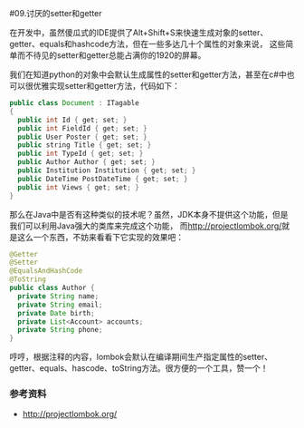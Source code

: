 #09.讨厌的setter和getter

  在开发中，虽然傻瓜式的IDE提供了Alt+Shift+S来快速生成对象的setter、getter、equals和hashcode方法，但在一些多达几十个属性的对象来说，
这些简单而不待见的setter和getter总能占满你的1920的屏幕。

  我们在知道python的对象中会默认生成属性的setter和getter方法，甚至在c#中也可以很优雅实现setter和getter方法，代码如下：

```java
public class Document : ITagable
{
  public int Id { get; set; }
  public int FieldId { get; set; }
  public User Poster { get; set; }
  public string Title { get; set; }
  public int TypeId { get; set; }
  public Author Author { get; set; }
  public Institution Institution { get; set; }
  public DateTime PostDateTime { get; set; }
  public int Views { get; set; }
}
```

那么在Java中是否有这种类似的技术呢？虽然，JDK本身不提供这个功能，但是我们可以利用Java强大的类库来完成这个功能，
而<a href="http://projectlombok.org/" target="_blank">http://projectlombok.org/</a>就是这么一个东西，不妨来看看下它实现的效果吧：

```java
@Getter
@Setter
@EqualsAndHashCode
@ToString
public class Author {
  private String name;
  private String email;
  private Date birth;
  private List<Account> accounts;
  private String phone;
}
```

哼哼，根据注释的内容，lombok会默认在编译期间生产指定属性的setter、getter、equals、hascode、toString方法。很方便的一个工具，赞一个！

### 参考资料

 * http://projectlombok.org/
